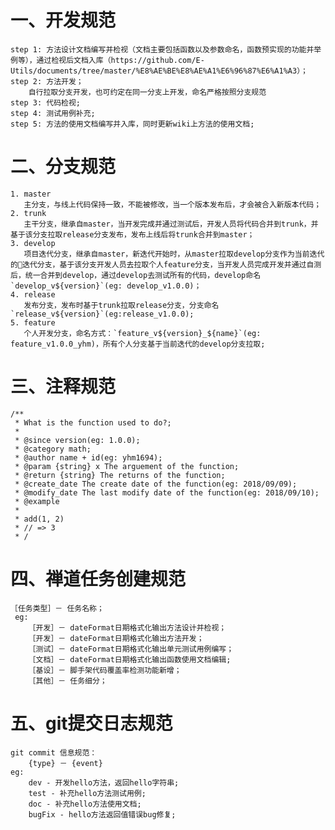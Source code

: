# 一、开发规范
    step 1: 方法设计文档编写并检视（文档主要包括函数以及参数命名，函数预实现的功能并举例等），通过检视后文档入库（https://github.com/E-Utils/documents/tree/master/%E8%AE%BE%E8%AE%A1%E6%96%87%E6%A1%A3）；
    step 2: 方法开发；
        自行拉取分支开发，也可约定在同一分支上开发，命名严格按照分支规范
    step 3: 代码检视;
    step 4: 测试用例补充;
    step 5: 方法的使用文档编写并入库，同时更新wiki上方法的使用文档;

# 二、分支规范
    1. master
       主分支，与线上代码保持一致，不能被修改，当一个版本发布后，才会被合入新版本代码；
    2. trunk
       主干分支，继承自master，当开发完成并通过测试后，开发人员将代码合并到trunk，并基于该分支拉取release分支发布，发布上线后将trunk合并到master；
    3. develop
       项目迭代分支，继承自master，新迭代开始时，从master拉取develop分支作为当前迭代的迭代分支，基于该分支开发人员去拉取个人feature分支，当开发人员完成开发并通过自测后，统一合并到develop，通过develop去测试所有的代码，develop命名`develop_v${version}`(eg: develop_v1.0.0)；
    4. release
       发布分支，发布时基于trunk拉取release分支，分支命名`release_v${version}`(eg:release_v1.0.0);
    5. feature
       个人开发分支，命名方式：`feature_v${version}_${name}`(eg: feature_v1.0.0_yhm)，所有个人分支基于当前迭代的develop分支拉取;

# 三、注释规范
    /**
     * What is the function used to do?;
     * 
     * @since version(eg: 1.0.0);
     * @category math;
     * @author name + id(eg: yhm1694);
     * @param {string} x The arguement of the function;
     * @return {string} The returns of the function;
     * @create_date The create date of the function(eg: 2018/09/09);
     * @modify_date The last modify date of the function(eg: 2018/09/10);
     * @example
     *
     * add(1, 2)
     * // => 3 
     * /

# 四、禅道任务创建规范
    ［任务类型］－ 任务名称；
     eg:
        ［开发］－ dateFormat日期格式化输出方法设计并检视；
        ［开发］－ dateFormat日期格式化输出方法开发；
        ［测试］－ dateFormat日期格式化输出单元测试用例编写；
        ［文档］－ dateFormat日期格式化输出函数使用文档编辑;
        ［基设］－ 脚手架代码覆盖率检测功能新增；
        ［其他］－ 任务细分；

# 五、git提交日志规范
    git commit 信息规范：
        {type} － {event}
    eg:
        dev - 开发hello方法，返回hello字符串;
        test - 补充hello方法测试用例;
        doc - 补充hello方法使用文档;
        bugFix - hello方法返回值错误bug修复; 




